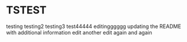# TSTEST
testing
testing2
testing3
test44444
editingggggg
updating the README with additional information
edit
another edit
again
and again

